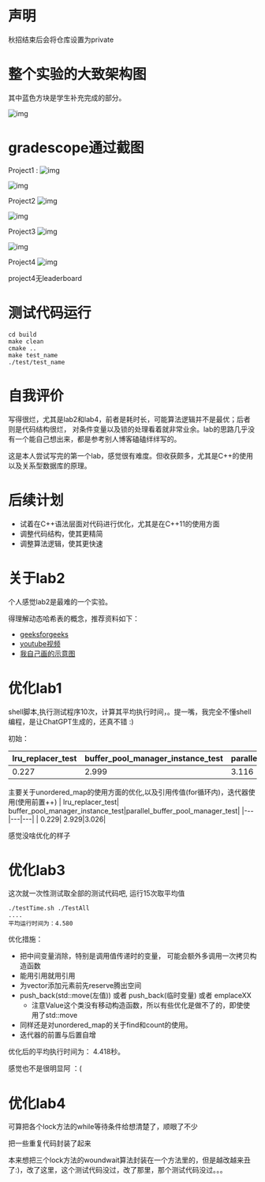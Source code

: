 # 声明 
秋招结束后会将仓库设置为private
# 整个实验的大致架构图
其中蓝色方块是学生补充完成的部分。

![img](/Pics/CMU15-445整体架构图.png)

# gradescope通过截图
Project1 :
![img](/Pics/CMU15-445P1_PASS_PIC.png)

![img](/Pics/CMU15-445P1_LeaderBord.png)

Project2
![img](/Pics/CMU15-445P2_PASS_PIC.png)

![img](/Pics/CMU15-445P2_LeaderBord.png)


Project3
![img](/Pics/CMU15-445P3_PASS_PIC.png)

![img](/Pics/CMU15-445P3_LeaderBord.png)


Project4
![img](/Pics/CMU15-445P4_PASS_PIC.png)

project4无leaderboard
# 测试代码运行
~~~shell
cd build
make clean
cmake ..
make test_name
./test/test_name
~~~
# 自我评价
写得很烂，尤其是lab2和lab4，前者是耗时长，可能算法逻辑并不是最优；后者则是代码结构很烂， 对条件变量以及锁的处理看着就非常业余。lab的思路几乎没有一个能自己想出来，都是参考别人博客磕磕绊绊写的。

这是本人尝试写完的第一个lab，感觉很有难度。但收获颇多，尤其是C++的使用以及关系型数据库的原理。
# 后续计划
- 试着在C++语法层面对代码进行优化，尤其是在C++11的使用方面
- 调整代码结构，使其更精简
- 调整算法逻辑，使其更快速

# 关于lab2
个人感觉lab2是最难的一个实验。

得理解动态哈希表的概念，推荐资料如下：
- [geeksforgeeks](https://www.geeksforgeeks.org/extendible-hashing-dynamic-approach-to-dbms/)
- [youtube视频](https://www.youtube.com/watch?v=cmneVtDrhAA&ab_channel=ChrisMarriott-ComputerScience)
- [我自己画的示意图](https://github.com/SixPlusAndTimes/bustub-private/blob/main/dynamic_hashing--insert%E5%92%8Cbucketsplit%E6%BC%94%E7%A4%BA.pdf)

# 优化lab1

shell脚本,执行测试程序10次，计算其平均执行时间，。提一嘴，我完全不懂shell编程，是让ChatGPT生成的，还真不错 :)

初始：

| lru_replacer_test| buffer_pool_manager_instance_test|parallel_buffer_pool_manager_test|
|---|---|---|
| 0.227| 2.999|3.116 |

主要关于unordered_map的使用方面的优化,以及引用传值(for循环内)，迭代器使用(使用前置++)
| lru_replacer_test| buffer_pool_manager_instance_test|parallel_buffer_pool_manager_test|
|---|---|---|
| 0.229| 2.929|3.026|
              
感觉没啥优化的样子

# 优化lab3
这次就一次性测试取全部的测试代码吧, 运行15次取平均值
~~~shell
./testTime.sh ./TestAll
....
平均运行时间为：4.580
~~~
优化措施：
- 把中间变量消除，特别是调用值传递时的变量， 可能会额外多调用一次拷贝构造函数
- 能用引用就用引用
- 为vector添加元素前先reserve腾出空间
- push_back(std::move(左值)) 或者 push_back(临时变量) 或者 emplaceXX
  - 注意Value这个类没有移动构造函数，所以有些优化是做不了的，即使使用了std::move
- 同样还是对unordered_map的关于find和count的使用。
- 迭代器的前置与后置自增


优化后的平均执行时间为： 4.418秒。

感觉也不是很明显阿 ：(



# 优化lab4
可算把各个lock方法的while等待条件给想清楚了，顺眼了不少

把一些重复代码封装了起来

本来想把三个lock方法的woundwait算法封装在一个方法里的，但是越改越来丑了:)，改了这里，这个测试代码没过，改了那里，那个测试代码没过。。。